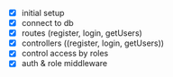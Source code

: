 - [x] initial setup
- [x] connect to db
- [x] routes (register, login, getUsers)
- [x] controllers ((register, login, getUsers))
- [x] control access by roles
- [x] auth & role middleware